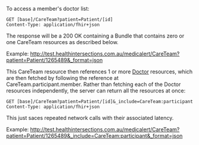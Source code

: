 
To access a member's doctor list:

~~~~~~~~~~~~
GET [base]/CareTeam?patient=Patient/[id]
Content-Type: application/fhir+json
~~~~~~~~~~~~

The response will be a 200 OK containing a Bundle that contains zero or one 
CareTeam resources as described below. 

Example: <http://test.healthintersections.com.au/medicalert/CareTeam?patient=Patient/1265489&_format=json>

This CareTeam resource then references 1 or more <a href="StructureDefinition-Doctor.html">Doctor</a>
resources, which are then fetched by following the reference at CareTeam.participant.member. Rather than
fetching each of the Doctor resources independently, the server can return all the resources at once:

~~~~~~~~~~~~
GET [base]/CareTeam?patient=Patient/[id]&_include=CareTeam:participant
Content-Type: application/fhir+json
~~~~~~~~~~~~

This just saces repeated network calls with their associated latency.

Example: <http://test.healthintersections.com.au/medicalert/CareTeam?patient=Patient/1265489&_include=CareTeam:participant&_format=json>
